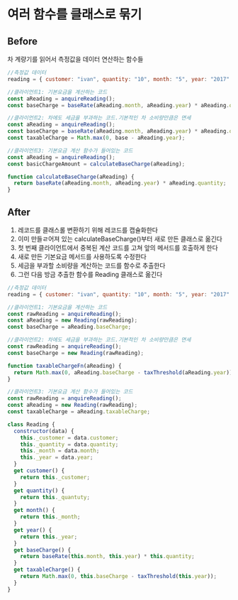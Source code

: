 # 여러 함수를 클래스로 묶기

## Before

차 계량기를 읽어서 측정값을 데이터 연산하는 함수들

```javascript
//측정값 데이터
reading = { customer: "ivan", quantity: "10", month: "5", year: "2017" };

//클라이언트1: 기본요금을 계산하는 코드
const aReading = anquireReading();
const baseCharge = baseRate(aReading.month, aReading.year) * aReading.quantity;

//클라이언트2: 차에도 세금을 부과하는 코드.기본적인 차 소비량만큼은 면세
const aReading = anquireReading();
const baseCharge = baseRate(aReading.month, aReading.year) * aReading.quantity;
const taxableCharge = Math.max(0, base - aReading.year);

//클라이언트3: 기본요금 계산 함수가 들어있는 코드
const aReading = anquireReading();
const basicChargeAmount = calculateBaseCharge(aReading);

function calculateBaseCharge(aReading) {
  return baseRate(aReading.month, aReading.year) * aReading.quantity;
}
```

## After

1. 레코드를 클래스롤 변환하기 위해 레코드를 캡슐화한다
2. 이미 만들ㄹ어져 있는 calculateBaseCharge()부터 새로 만든 클래스로 옮긴다
3. 첫 번째 클라이언트에서 중복된 계산 코드를 고쳐 앞의 메서드를 호출하게 한다
4. 새로 만든 기본요금 메서드를 사용하도록 수정한다
5. 세금을 부과할 소비량을 계산하는 코드를 함수로 추출한다
6. 그런 다음 방금 추출한 함수를 Reading 클래스로 옮긴다

```javascript
//측정값 데이터
reading = { customer: "ivan", quantity: "10", month: "5", year: "2017" };

//클라이언트1: 기본요금을 계산하는 코드
const rawReading = anquireReading();
const aReading = new Reading(rawReading);
const baseCharge = aReading.baseCharge;

//클라이언트2: 차에도 세금을 부과하는 코드.기본적인 차 소비량만큼은 면세
const rawReading = anquireReading();
const baseCharge = new Reading(rawReading);

function taxableChargeFn(aReading) {
  return Math.max(0, aReading.baseCharge - taxThreshold(aReading.year));
}

//클라이언트3: 기본요금 계산 함수가 들어있는 코드
const rawReading = anquireReading();
const aReading = new Reading(rawReading);
const taxableCharge = aReading.taxableCharge;

class Reading {
  constructor(data) {
    this._customer = data.customer;
    this._quantity = data.quantity;
    this._month = data.month;
    this._year = data.year;
  }
  get customer() {
    return this._customer;
  }
  get quantity() {
    return this._quantuty;
  }
  get month() {
    return this._month;
  }
  get year() {
    return this._year;
  }
  get baseCharge() {
    return baseRate(this.month, this.year) * this.quantity;
  }
  get taxableCharge() {
    return Math.max(0, this.baseCharge - taxThreshold(this.year));
  }
}
```
